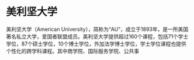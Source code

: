 # 美利坚大学

美利坚大学（American University），简称为“AU”，成立于1893年，是一所美国著名私立大学，爱国者联盟成员。美利坚大学提供超过160个课程，包括71个学士学位，87个硕士学位，10个博士学位，外加法学博士学位，学士学位课程也提供个性化的跨学科课程。其中商学院、国际服务学院、公共事